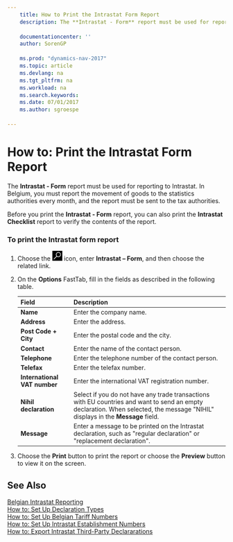 ```yaml
---
    title: How to Print the Intrastat Form Report 
    description: The **Intrastat - Form** report must be used for reporting to Intrastat. In Belgium, you must report the movement of goods to the statistics authorities every month, and the report must be sent to the tax authorities.
    
    documentationcenter: ''
    author: SorenGP

    ms.prod: "dynamics-nav-2017"
    ms.topic: article
    ms.devlang: na
    ms.tgt_pltfrm: na
    ms.workload: na
    ms.search.keywords:
    ms.date: 07/01/2017
    ms.author: sgroespe

---
```

# How to: Print the Intrastat Form Report
The **Intrastat - Form** report must be used for reporting to Intrastat. In Belgium, you must report the movement of goods to the statistics authorities every month, and the report must be sent to the tax authorities.  
  
 Before you print the **Intrastat - Form** report, you can also print the **Intrastat Checklist** report to verify the contents of the report.  
  
### To print the Intrastat form report  
  
1.  Choose the ![Search for Page or Report](../../media/ui-search/search_small.png "Search for Page or Report icon") icon, enter **Intrastat – Form**, and then choose the related link.  
  
2.  On the **Options** FastTab, fill in the fields as described in the following table.  
  
    |Field|Description|  
    |---------------------------------|---------------------------------------|  
    |**Name**|Enter the company name.|  
    |**Address**|Enter the address.|  
    |**Post Code + City**|Enter the postal code and the city.|  
    |**Contact**|Enter the name of the contact person.|  
    |**Telephone**|Enter the telephone number of the contact person.|  
    |**Telefax**|Enter the telefax number.|  
    |**International VAT number**|Enter the international VAT registration number.|  
    |**Nihil declaration**|Select if you do not have any trade transactions with EU countries and want to send an empty declaration. When selected, the message "NIHIL" displays in the **Message** field.|  
    |**Message**|Enter a message to be printed on the Intrastat declaration, such as "regular declaration" or "replacement declaration".|  
  
3.  Choose the **Print** button to print the report or choose the **Preview** button to view it on the screen.  
  
## See Also  
 [Belgian Intrastat Reporting](belgian-intrastat-reporting.md)   
 [How to: Set Up Declaration Types](how-to-set-up-declaration-types.md)   
 [How to: Set Up Belgian Tariff Numbers](how-to-set-up-belgian-tariff-numbers.md)   
 [How to: Set Up Intrastat Establishment Numbers](how-to-set-up-intrastat-establishment-numbers.md)   
 [How to: Export Intrastat Third-Party Declararations](how-to-export-intrastat-third-party-declararations.md)